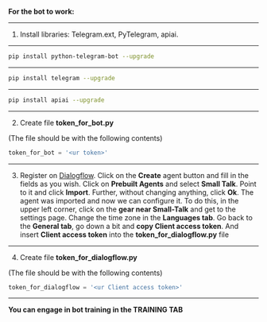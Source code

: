 **For the bot to work:**


***
1. Install libraries: Telegram.ext, PyTelegram, apiai.

***

```bash
pip install python-telegram-bot --upgrade
```

***

```bash
pip install telegram --upgrade
```

***

```bash
pip install apiai --upgrade
```


***

2. Create file __token_for_bot.py__

(The file should be with the following contents)

```python
token_for_bot = '<ur token>'
```

***

3. Register on [Dialogflow](https://console.dialogflow.com). Click on the __Create__ agent button and fill in the fields as you wish. 
Click on __Prebuilt Agents__ and select __Small Talk__.
Point to it and click __Import__. Further, without changing anything, click __Ok__. The agent was imported and now we can configure it. To do this, in the upper left corner, click on the __gear near Small-Talk__ and get to the settings page.
Change the time zone in the __Languages tab__.
Go back to the __General tab__, go down a bit and __copy Client access token__. And insert __Client access token__ into the __token_for_dialogflow.py__ file


***

4. Create file __token_for_dialogflow.py__

(The file should be with the following contents)

```python
token_for_dialogflow = '<ur Client access token>'
```

***

**You can engage in bot training in the TRAINING TAB**
